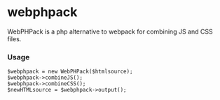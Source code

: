 # webphpack
WebPHPack is a php alternative to webpack for combining JS and CSS files. 

### Usage
```
$webphpack = new WebPHPack($htmlsource);
$webphpack->combineJS();
$webphpack->combineCSS();
$newHTMLsource = $webphpack->output();
```
